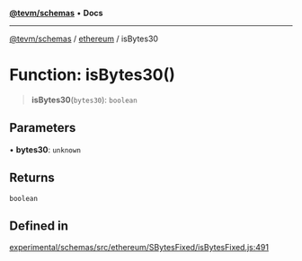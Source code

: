 [**@tevm/schemas**](../../README.md) • **Docs**

***

[@tevm/schemas](../../modules.md) / [ethereum](../README.md) / isBytes30

# Function: isBytes30()

> **isBytes30**(`bytes30`): `boolean`

## Parameters

• **bytes30**: `unknown`

## Returns

`boolean`

## Defined in

[experimental/schemas/src/ethereum/SBytesFixed/isBytesFixed.js:491](https://github.com/qbzzt/tevm-monorepo/blob/main/experimental/schemas/src/ethereum/SBytesFixed/isBytesFixed.js#L491)
